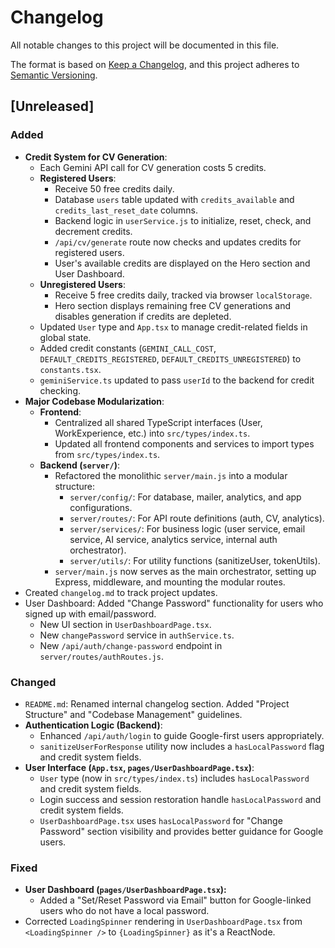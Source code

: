
# Changelog

All notable changes to this project will be documented in this file.

The format is based on [Keep a Changelog](https://keepachangelog.com/en/1.0.0/),
and this project adheres to [Semantic Versioning](https://semver.org/spec/v2.0.0.html).

## [Unreleased]

### Added
- **Credit System for CV Generation**:
    - Each Gemini API call for CV generation costs 5 credits.
    - **Registered Users**:
        - Receive 50 free credits daily.
        - Database `users` table updated with `credits_available` and `credits_last_reset_date` columns.
        - Backend logic in `userService.js` to initialize, reset, check, and decrement credits.
        - `/api/cv/generate` route now checks and updates credits for registered users.
        - User's available credits are displayed on the Hero section and User Dashboard.
    - **Unregistered Users**:
        - Receive 5 free credits daily, tracked via browser `localStorage`.
        - Hero section displays remaining free CV generations and disables generation if credits are depleted.
    - Updated `User` type and `App.tsx` to manage credit-related fields in global state.
    - Added credit constants (`GEMINI_CALL_COST`, `DEFAULT_CREDITS_REGISTERED`, `DEFAULT_CREDITS_UNREGISTERED`) to `constants.tsx`.
    - `geminiService.ts` updated to pass `userId` to the backend for credit checking.
- **Major Codebase Modularization**:
    - **Frontend**:
        - Centralized all shared TypeScript interfaces (User, WorkExperience, etc.) into `src/types/index.ts`.
        - Updated all frontend components and services to import types from `src/types/index.ts`.
    - **Backend (`server/`)**:
        - Refactored the monolithic `server/main.js` into a modular structure:
            - `server/config/`: For database, mailer, analytics, and app configurations.
            - `server/routes/`: For API route definitions (auth, CV, analytics).
            - `server/services/`: For business logic (user service, email service, AI service, analytics service, internal auth orchestrator).
            - `server/utils/`: For utility functions (sanitizeUser, tokenUtils).
        - `server/main.js` now serves as the main orchestrator, setting up Express, middleware, and mounting the modular routes.
- Created `changelog.md` to track project updates.
- User Dashboard: Added "Change Password" functionality for users who signed up with email/password.
    - New UI section in `UserDashboardPage.tsx`.
    - New `changePassword` service in `authService.ts`.
    - New `/api/auth/change-password` endpoint in `server/routes/authRoutes.js`.

### Changed
- `README.md`: Renamed internal changelog section. Added "Project Structure" and "Codebase Management" guidelines.
- **Authentication Logic (Backend)**:
    - Enhanced `/api/auth/login` to guide Google-first users appropriately.
    - `sanitizeUserForResponse` utility now includes a `hasLocalPassword` flag and credit system fields.
- **User Interface (`App.tsx`, `pages/UserDashboardPage.tsx`)**:
    - `User` type (now in `src/types/index.ts`) includes `hasLocalPassword` and credit system fields.
    - Login success and session restoration handle `hasLocalPassword` and credit system fields.
    - `UserDashboardPage.tsx` uses `hasLocalPassword` for "Change Password" section visibility and provides better guidance for Google users.

### Fixed
- **User Dashboard (`pages/UserDashboardPage.tsx`):**
    - Added a "Set/Reset Password via Email" button for Google-linked users who do not have a local password.
- Corrected `LoadingSpinner` rendering in `UserDashboardPage.tsx` from `<LoadingSpinner />` to `{LoadingSpinner}` as it's a ReactNode.
